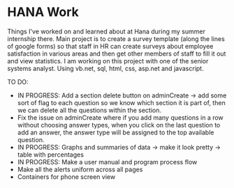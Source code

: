 # HANA Work
Things I've worked on and learned about at Hana during my summer internship there.
Main project is to create a survey template (along the lines of google forms) so that staff in HR can create surveys about employee satisfaction in various areas and then get other members of staff to fill it out and view statistics. I am working on this project with one of the senior systems analyst.
Using vb.net, sql, html, css, asp.net and javascript.

TO DO:
- IN PROGRESS: Add a section delete button on adminCreate -> add some sort of flag to each question so we know which section it is part of, then we can delete all the questions within the section.
- Fix the issue on adminCreate where if you add many questions in a row without choosing answer types, when you click on the last question to add an answer, the answer type will be assigned to the top available question.
- IN PROGRESS: Graphs and summaries of data 
	-> make it look pretty
	-> table with percentages
- IN PROGRESS: Make a user manual and program process flow
- Make all the alerts uniform across all pages
- Containers for phone screen view
